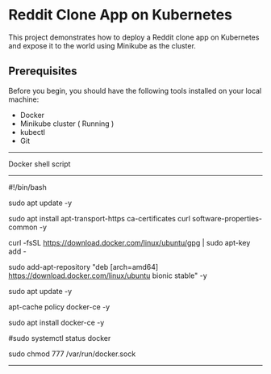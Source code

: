 # Reddit Clone App on Kubernetes

This project demonstrates how to deploy a Reddit clone app on Kubernetes and expose it to the world using Minikube as the cluster.

## Prerequisites

Before you begin, you should have the following tools installed on your local machine:

- Docker
- Minikube cluster ( Running )
- kubectl
- Git

---

Docker shell script

---

#!/bin/bash

sudo apt update -y

sudo apt install apt-transport-https ca-certificates curl software-properties-common -y

curl -fsSL https://download.docker.com/linux/ubuntu/gpg | sudo apt-key add -

sudo add-apt-repository "deb [arch=amd64] https://download.docker.com/linux/ubuntu bionic stable" -y

sudo apt update -y

apt-cache policy docker-ce -y

sudo apt install docker-ce -y

#sudo systemctl status docker

sudo chmod 777 /var/run/docker.sock

---
